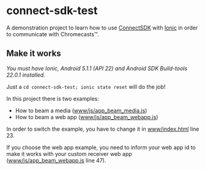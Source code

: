 # connect-sdk-test

A demonstration project to learn how to use [ConnectSDK](http://connectsdk.com/) with [Ionic](http://ionicframework.com/) in order to communicate with Chromecasts™.

## Make it works

*You must have Ionic, Android 5.1.1 (API 22) and Android SDK Build-tools 22.0.1 installed.*

Just a `cd connect-sdk-test; ionic state reset` will do the job!

In this project there is two examples:
 - How to beam a media ([www/js/app_beam_media.js](https://github.com/tomlelievre/connect-sdk-test/blob/master/www/js/app_beam_media.js))
 - How to beam a web app ([www/js/app_beam_webapp.js](https://github.com/tomlelievre/connect-sdk-test/blob/master/www/js/app_beam_webapp.js))
 
In order to switch the example, you have to change it in [www/index.html](https://github.com/tomlelievre/connect-sdk-test/blob/master/www/index.html) line 23.

If you choose the web app example, you need to inform your web app id to make it works with your custom receiver web app ([www/js/app_beam_webapp.js](https://github.com/tomlelievre/connect-sdk-test/blob/master/www/js/app_beam_webapp.js) line 47).
